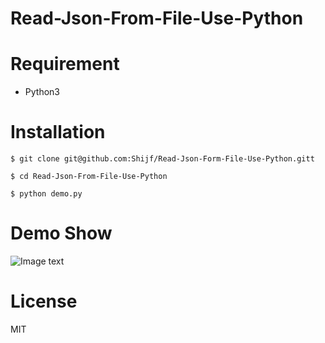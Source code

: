 # Read-Json-From-File-Use-Python

# Requirement

* Python3

# Installation

```
$ git clone git@github.com:Shijf/Read-Json-Form-File-Use-Python.gitt

$ cd Read-Json-From-File-Use-Python

$ python demo.py
```
 # Demo Show

![Image text](https://github.com/Shijf/Read-Json-Form-File-Use-Python/blob/master/img/demo.png)

# License

MIT












